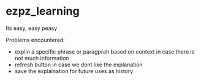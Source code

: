 # ezpz_learning
Its easy, easy peasy



Problems encountered:
- explin a specific phrase or paragprah based on context in case there is not much information
- refresh button in case we dont like the explanation
- save the explaination for future uses as history
